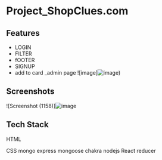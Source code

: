 # Project_ShopClues.com
## Features

- LOGIN
- FILTER
- fOOTER
- SIGNUP
- add to card
_admin page
![image]![image](https://user-images.githubusercontent.com/96822665/213977296-50f24596-5233-41e4-b042-c273050731ec.png))

## Screenshots

![Screenshot (1158)]![image](https://user-images.githubusercontent.com/96822665/213977327-0a750189-7c8d-4d53-a881-6b5c64f4ba1d.png)



## Tech Stack

HTML

CSS
mongo
express
mongoose
chakra
nodejs
React
reducer




